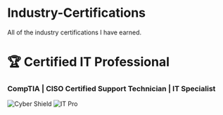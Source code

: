 # Industry-Certifications
All of the industry certifications I have earned.

  <h1>🏆 Certified IT Professional</h1>
  <h3>CompTIA | CISO Certified Support Technician | IT Specialist</h3>
  
  ![Cyber Shield](https://img.shields.io/badge/Cybersecurity-Defender-2e2e2e?style=for-the-badge&logo=shield)
  ![IT Pro](https://img.shields.io/badge/IT/AI_Specialist-007ACC?style=for-the-badge&logo=microsoft)
</div>
